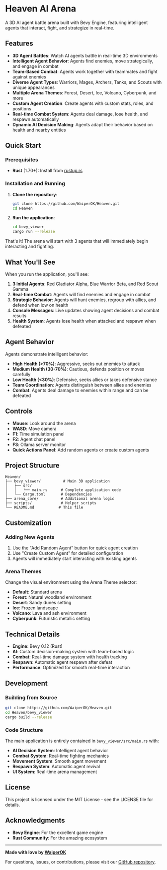 # Heaven AI Arena

A 3D AI agent battle arena built with Bevy Engine, featuring intelligent agents that interact, fight, and strategize in real-time.

## Features

- **3D Agent Battles**: Watch AI agents battle in real-time 3D environments
- **Intelligent Agent Behavior**: Agents find enemies, move strategically, and engage in combat
- **Team-Based Combat**: Agents work together with teammates and fight against enemies
- **Diverse Agent Types**: Warriors, Mages, Archers, Tanks, and Scouts with unique appearances
- **Multiple Arena Themes**: Forest, Desert, Ice, Volcano, Cyberpunk, and more
- **Custom Agent Creation**: Create agents with custom stats, roles, and positions
- **Real-time Combat System**: Agents deal damage, lose health, and respawn automatically
- **Dynamic AI Decision Making**: Agents adapt their behavior based on health and nearby entities

## Quick Start

### Prerequisites

- **Rust** (1.70+): Install from [rustup.rs](https://rustup.rs/)

### Installation and Running

1. **Clone the repository**:
   ```bash
   git clone https://github.com/WaiperOK/Heaven.git
   cd Heaven
   ```

2. **Run the application**:
   ```bash
   cd bevy_viewer
   cargo run --release
   ```

That's it! The arena will start with 3 agents that will immediately begin interacting and fighting.

## What You'll See

When you run the application, you'll see:

1. **3 Initial Agents**: Red Gladiator Alpha, Blue Warrior Beta, and Red Scout Gamma
2. **Real-time Combat**: Agents will find enemies and engage in combat
3. **Strategic Behavior**: Agents will hunt enemies, regroup with allies, and defend when low on health
4. **Console Messages**: Live updates showing agent decisions and combat results
5. **Health System**: Agents lose health when attacked and respawn when defeated

## Agent Behavior

Agents demonstrate intelligent behavior:

- **High Health (>70%)**: Aggressive, seeks out enemies to attack
- **Medium Health (30-70%)**: Cautious, defends position or moves carefully
- **Low Health (<30%)**: Defensive, seeks allies or takes defensive stance
- **Team Coordination**: Agents distinguish between allies and enemies
- **Combat**: Agents deal damage to enemies within range and can be defeated

## Controls

- **Mouse**: Look around the arena
- **WASD**: Move camera
- **F1**: Time simulation panel
- **F2**: Agent chat panel
- **F3**: Ollama server monitor
- **Quick Actions Panel**: Add random agents or create custom agents

## Project Structure

```
Heaven/
├── bevy_viewer/          # Main 3D application
│   ├── src/
│   │   └── main.rs      # Complete application code
│   └── Cargo.toml       # Dependencies
├── arena_core/          # Additional arena logic
├── scripts/             # Helper scripts
└── README.md           # This file
```

## Customization

### Adding New Agents

1. Use the "Add Random Agent" button for quick agent creation
2. Use "Create Custom Agent" for detailed configuration
3. Agents will immediately start interacting with existing agents

### Arena Themes

Change the visual environment using the Arena Theme selector:
- **Default**: Standard arena
- **Forest**: Natural woodland environment
- **Desert**: Sandy dunes setting
- **Ice**: Frozen landscape
- **Volcano**: Lava and ash environment
- **Cyberpunk**: Futuristic metallic setting

## Technical Details

- **Engine**: Bevy 0.12 (Rust)
- **AI**: Custom decision-making system with team-based logic
- **Combat**: Real-time damage system with health tracking
- **Respawn**: Automatic agent respawn after defeat
- **Performance**: Optimized for smooth real-time interaction

## Development

### Building from Source

```bash
git clone https://github.com/WaiperOK/Heaven.git
cd Heaven/bevy_viewer
cargo build --release
```

### Code Structure

The main application is entirely contained in `bevy_viewer/src/main.rs` with:
- **AI Decision System**: Intelligent agent behavior
- **Combat System**: Real-time fighting mechanics
- **Movement System**: Smooth agent movement
- **Respawn System**: Automatic agent revival
- **UI System**: Real-time arena management

## License

This project is licensed under the MIT License - see the LICENSE file for details.

## Acknowledgments

- **Bevy Engine**: For the excellent game engine
- **Rust Community**: For the amazing ecosystem

---

**Made with love by [WaiperOK](https://github.com/WaiperOK)**

For questions, issues, or contributions, please visit our [GitHub repository](https://github.com/WaiperOK/Heaven).